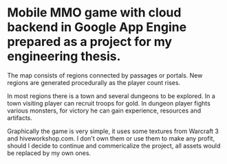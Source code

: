 # Mobile MMO game with cloud backend in Google App Engine prepared as a project for my engineering thesis. 

The map consists of regions connected by passages or portals. New regions are generated procedurally as the player count rises. 

In most regions there is a town and several dungeons to be explored. In a town visiting player can recruit troops for gold. In dungeon player fights various monsters, for victory he can gain experience, resources and artifacts. 

Graphically the game is very simple, it uses some textures from Warcraft 3 and hiveworkshop.com. I don't own them or use them to make any profit, should I decide to continue and commericalize the project, all assets would be replaced by my own ones. 
